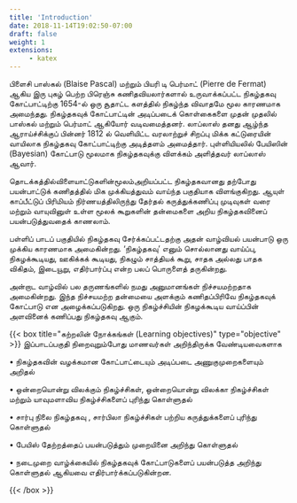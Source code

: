 ```yaml
---
title: 'Introduction'
date: 2018-11-14T19:02:50-07:00
draft: false
weight: 1
extensions:
     - katex
---
```



பிளைசி பாஸ்கல் (Blaise Pascal) மற்றும் பியரி டி பெர்மாட் (Pierre
de Fermat) ஆகிய இரு புகழ் பெற்ற பிரெஞ்சு கணிதவியலார்களால்
உருவாக்கப்பட்ட நிகழ்தகவு கோட்பாட்டிற்கு 1654-ல் ஒரு சூதாட்ட
களத்தில் நிகழ்ந்த விவாதமே மூல காரணமாக அமைந்தது. நிகழ்தகவுக்
கோட்பாட்டின் அடிப்படைக் கொள்கைகளை முதன் முதலில் பாஸ்கல்
மற்றும் பெர்மாட் ஆகியோர் வடிவமைத்தனர். லாப்லாஸ் தனது ஆழ்ந்த
ஆராய்ச்சிக்குப் பின்னர் 1812 ல் வெளியிட்ட வரலாற்றுச் சிறப்பு மிக்க
கட்டுரையின் வாயிலாக நிகழ்தகவு கோட்பாட்டிற்கு அடித்தளம் அமைத்தார்.
புள்ளியியலில் பேயிஸின் (Bayesian) கோட்பாடு மூலமாக நிகழ்தகவுக்கு
விளக்கம் அளித்தவர் லாப்லாஸ் ஆவார்.

தொடக்கத்தில்விளையாட்டுகளின்மூலம்அறியப்பட்ட நிகழ்தகவானது
தற்போது பயன்பாட்டுக் கணிதத்தில் மிக முக்கியத்துவம் வாய்ந்த பகுதியாக
விளங்குகிறது. ஆயுள் காப்பீட்டுப் பிரிமியம் நிர்ணயத்திலிருந்து தேர்தல்
கருத்துக்கணிப்பு முடிவுகள் வரை மற்றும் வாயுவினுள் உள்ள மூலக் கூறுகளின் தன்மைகளை அறிய
நிகழ்தகவினைப் பயன்படுத்துவதைக் காணலாம்.

பள்ளிப் பாடப் பகுதியில் நிகழ்தகவு சேர்க்கப்பட்டதற்கு அதன் வாழ்வியல் பயன்பாடு ஒரு
முக்கிய காரணமாக அமைகின்றது. ‘நிகழ்தகவு’ எனும் சொல்லானது வாய்ப்பு, நிகழக்கூடியது,
ஊகிக்கக் கூடியது, நிகழும் சாத்தியக் கூறு, சாதக அல்லது பாதக விகிதம், இடையூறு, எதிர்பார்ப்பு
என்ற பலப் பொருளைத் தருகின்றது.

அன்றாட வாழ்வில் பல தருணங்களில் நமது அனுமானங்கள் நிச்சயமற்றதாக அமைகின்றது.
இந்த நிச்சயமற்ற தன்மையை அளக்கும் கணிதப்பிரிவே நிகழ்தகவுக் கோட்பாடு என
அழைக்கப்படுகிறது. ஒரு நிகழ்ச்சியின் நிகழக்கூடிய வாய்ப்பின் அளவினைக் கணிப்பது நிகழ்தகவு
ஆகும்.

{{< box title="கற்றலின் நோக்கங்கள் (Learning objectives)" type="objective" >}}
இப்பாடப்பகுதி நிறைவுறும்போது மாணவர்கள் அறிந்திருக்க வேண்டியவைகளாக

• நிகழ்தகவின் வழக்கமான கோட்பாட்டையும் அடிப்படை அணுகுமுறைகளையும் அறிதல்

• ஒன்றையொன்று விலக்கும் நிகழ்ச்சிகள், ஒன்றையொன்று விலக்கா நிகழ்ச்சிகள் மற்றும்
யாவுமளாவிய நிகழ்ச்சிகளைப் புரிந்து கொள்ளுதல்

• சார்பு நிலை நிகழ்தகவு , சார்பிலா நிகழ்ச்சிகள் பற்றிய கருத்துக்களைப் புரிந்து கொள்ளுதல்

• பேயிஸ் தேற்றத்தைப் பயன்படுத்தும் முறையினை அறிந்து கொள்ளுதல்

• நடைமுறை வாழ்க்கையில் நிகழ்தகவுக் கோட்பாடுகளைப் பயன்படுத்த அறிந்து கொள்ளுதல்
ஆகியவை எதிர்பார்க்கப்படுகின்றன.

{{< /box >}}

